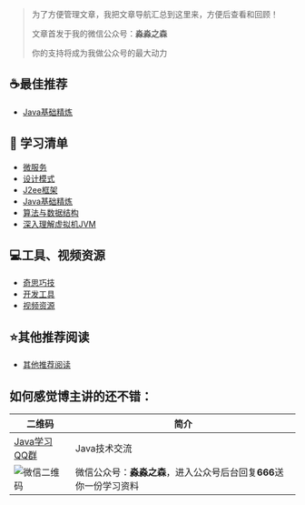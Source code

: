 > 为了方便管理文章，我把文章导航汇总到这里来，方便后查看和回顾！
>
> 文章首发于我的微信公众号：**淼淼之森**
>
> 你的支持将成为我做公众号的最大动力

## :coffee:最佳推荐 ##
- [Java基础精炼](src/best_recommendation/list_java_base.md)

## :page_facing_up: 学习清单 ##
- [微服务](src/list/list_java_microservice.md)
- [设计模式](src/list/list_design_patterns.md)
- [J2ee框架](src/list/list_java_frame.md)
- [Java基础精炼](src/list/list_java_base.md)
- [算法与数据结构](src/list/list_java_algorithm_datastructure.md)
- [深入理解虚拟机JVM](src/list/list_java_jvm.md)

## :computer:工具、视频资源 ##
- [奇思巧技](src/computer/wonderful_skill.md)
- [开发工具](src/computer/development_tools.md)
- [视频资源](src/computer/video_resource.md)

## :star:其他推荐阅读 ##
- [其他推荐阅读](src/other.md)



## 如何感觉博主讲的还不错： 


二维码 | 简介
---|---
[Java学习QQ群](//shang.qq.com/wpa/qunwpa?idkey=71137b9909c5ecb71893fe84621dad6fe059569f900b74ed8658cf21e5ba6747)| Java技术交流
![微信二维码](https://blog.mmzsblog.cn/images/weChat.jpg) | 微信公众号：**淼淼之森**，进入公众号后台回复**666**送你一份学习资料














